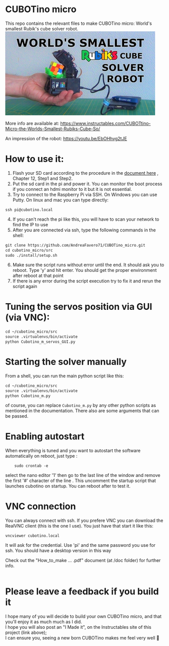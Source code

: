 # CUBOTino micro

This repo contains the relevant files to make CUBOTino micro: World's smallest Rubik's cube solver robot. <br />
![title image](/images/title.jpg)

More info are available at: https://www.instructables.com/CUBOTtino-Micro-the-Worlds-Smallest-Rubiks-Cube-So/

An impression of the robot: https://youtu.be/EbOHhvg2tJE



# How to use it:
1. Flash your SD card according to the procedure in the [document here](doc/How_to_make_CUBOTino_micro_20230311.pdf) , Chapter 12, Step1 and Step2.
2. Put the sd card in the pi and power it. You can monitor the boot process if you connect an hdmi monitor to it but it is not essential. 
3. Try to connect to the Raspberry Pi via SSH. On Windows you can use Putty. On linux and mac you can type directly:
```
ssh pi@cubotino.local
```
4. If you can't reach the pi like this, you will have to scan your network to find the IP to use
5. After you are connected via ssh, type the following commands in the shell:
```
git clone https://github.com/AndreaFavero71/CUBOTino_micro.git
cd cubotino_micro/src
sudo ./install/setup.sh
```
6. Make sure the script runs without error until the end. It should ask you to reboot. Type 'y' and hit enter. You should get the proper environment after reboot at that point
7. If there is any error during the script execution try to fix it and rerun the script again


# Tuning the servos position via GUI (via VNC):
```
cd ~/cubotino_micro/src
source .virtualenvs/bin/activate
python Cubotino_m_servos_GUI.py
```

# Starting the solver manually
From a shell, you can run the main python script like this:
```
cd ~/cubotino_micro/src
source .virtualenvs/bin/activate
python Cubotino_m.py
```
of course, you can replace `Cubotino_m.py` by any other python scripts as mentioned in the documentation.
There also are some arguments that can be passed.



# Enabling autostart
When everything is tuned and you want to autostart the software automatically on reboot, just type :
```
    sudo crontab -e
```
select the nano editor '1' then go to the last line of the window and remove the first '#' character of the line . This uncomment the startup script that launches cubotino on startup. You can reboot after to test it.

# VNC connection
You can always connect with ssh. If you prefere VNC you can download the RealVNC client (this is the one I use). You just have that start it like this:
```
vncviewer cubotino.local
```
It will ask for the credential. Use 'pi' and the same password you use for ssh. You should have a desktop version in this way

Check out the "How_to_make ...  .pdf" document (at /doc folder) for further info.<br /><br />


# Please leave a feedback if you build it
I hope many of you will decide to build your own CUBOTino micro, and that you'll enjoy it as much much as I did. <br />
I hope you will also post an "I Made it", on the Instructables site of this project (link above); <br />
I can ensure you, seeing a new born CUBOTino makes me feel very well 🙂

